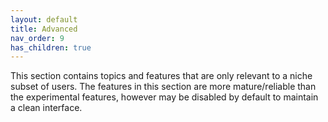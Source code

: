```yaml
---
layout: default
title: Advanced
nav_order: 9
has_children: true
---
```


This section contains topics and features that are only relevant to a niche subset of users.  The features in this section are more mature/reliable than the experimental features, however may be disabled by default to maintain a clean interface. 